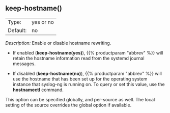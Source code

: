 ---
---
<!-- DISCLAIMER: This file is based on the syslog-ng Open Source Edition documentation https://github.com/balabit/syslog-ng-ose-guides/commit/2f4a52ee61d1ea9ad27cb4f3168b95408fddfdf2 and is used under the terms of The syslog-ng Open Source Edition Documentation License. The file has been modified by Axoflow. -->

## keep-hostname()

|          |           |
| -------- | --------- |
| Type:    | yes or no |
| Default: | no        |

*Description:* Enable or disable hostname rewriting.

  - If enabled (**keep-hostname(yes)**), {{% productparam "abbrev" %}} will retain the hostname information read from the systemd journal messages.

  - If disabled (**keep-hostname(no)**), {{% productparam "abbrev" %}} will use the hostname that has been set up for the operating system instance that syslog-ng is running on. To query or set this value, use the **hostnamectl** command.

This option can be specified globally, and per-source as well. The local setting of the source overrides the global option if available.

